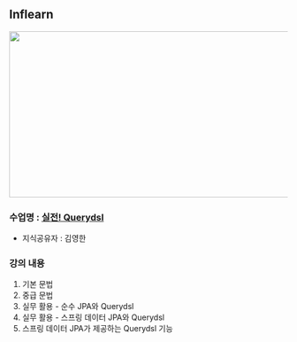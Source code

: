 ## Inflearn

<img src="https://github.com/JHyun0302/server/assets/60764632/36f6c913-d51f-4044-bbaa-7ae27cd4cf57"  width="600" height="300"/>

### 수업명 : [실전! Querydsl](https://www.inflearn.com/course/querydsl-%EC%8B%A4%EC%A0%84)

- 지식공유자 : 김영한

### 강의 내용

1. 기본 문법
2. 중급 문법
3. 실무 활용 - 순수 JPA와 Querydsl
4. 실무 활용 - 스프링 데이터 JPA와 Querydsl
5. 스프링 데이터 JPA가 제공하는 Querydsl 기능

